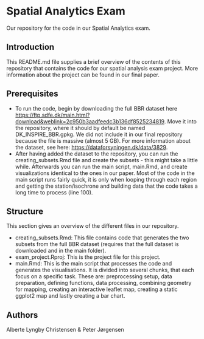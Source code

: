 # Spatial Analytics Exam
Our repository for the code in our Spatial Analytics exam.


## Introduction
This README.md file supplies a brief overview of the contents of this repository that contains the code for our spatial analysis exam project. More information about the project can be found in our final paper.


## Prerequisites
* To run the code, begin by downloading the full BBR dataset here https://ftp.sdfe.dk/main.html?download&weblink=2c950b3aadfeedc3b136df8525234819. Move it into the repository, where it should by default be named DK_INSPIRE_BBR.gpkg. We did not include it in our final repository because the file is massive (almost 5 GB). For more information about the dataset, see here: https://dataforsyningen.dk/data/3829. 
* After having added the dataset to the repository, you can run the creating_subsets.Rmd file and create the subsets - this might take a little while. Afterwards you can run the main script, main.Rmd, and create visualizations identical to the ones in our paper. Most of the code in the main script runs fairly quick, it is only when looping through each region and getting the station/isochrone and building data that the code takes a long time to process (line 100).


## Structure
This section gives an overview of the different files in our repository.
* creating_subsets.Rmd: This file contains code that generates the two subsets from the full BBR dataset (requires that the full dataset is downloaded and in the main folder).
* exam_project.Rproj: This is the project file for this project.
* main.Rmd: This is the main script that processes the code and generates the visualisations. It is divided into several chunks, that each focus on a specific task. These are: preprocessing setup, data preparation, defining functions, data processing, combining geometry for mapping, creating an interactive leaflet map, creating a static ggplot2 map and lastly creating a bar chart.


## Authors
Alberte Lyngby Christensen & Peter Jørgensen
